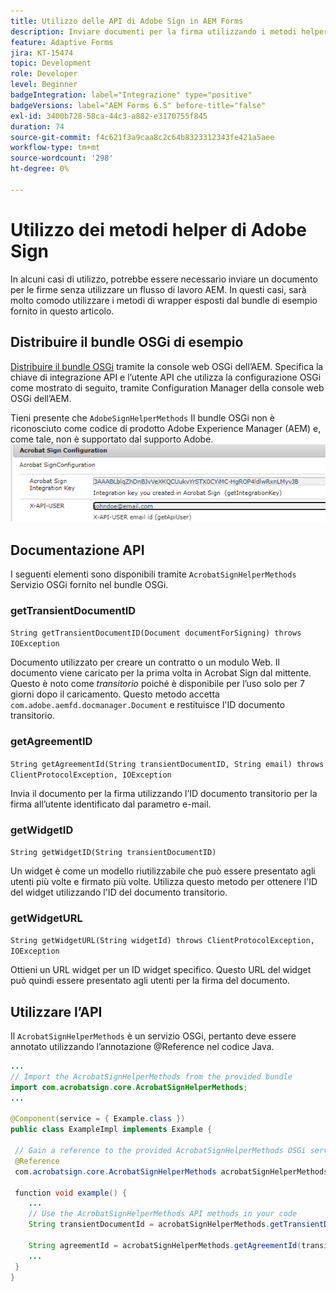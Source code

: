 ```yaml
---
title: Utilizzo delle API di Adobe Sign in AEM Forms
description: Inviare documenti per la firma utilizzando i metodi helper di Adobe Sign
feature: Adaptive Forms
jira: KT-15474
topic: Development
role: Developer
level: Beginner
badgeIntegration: label="Integrazione" type="positive"
badgeVersions: label="AEM Forms 6.5" before-title="false"
exl-id: 3400b728-58ca-44c3-a882-e3170755f845
duration: 74
source-git-commit: f4c621f3a9caa8c2c64b8323312343fe421a5aee
workflow-type: tm+mt
source-wordcount: '298'
ht-degree: 0%

---
```


# Utilizzo dei metodi helper di Adobe Sign

In alcuni casi di utilizzo, potrebbe essere necessario inviare un documento per le firme senza utilizzare un flusso di lavoro AEM. In questi casi, sarà molto comodo utilizzare i metodi di wrapper esposti dal bundle di esempio fornito in questo articolo.

## Distribuire il bundle OSGi di esempio

[Distribuire il bundle OSGi](assets/AdobeSignHelperMethods.core-1.0.0-SNAPSHOT.jar) tramite la console web OSGi dell’AEM. Specifica la chiave di integrazione API e l’utente API che utilizza la configurazione OSGi come mostrato di seguito, tramite Configuration Manager della console web OSGi dell’AEM.

 Tieni presente che `AdobeSignHelperMethods` Il bundle OSGi non è riconosciuto come codice di prodotto Adobe Experience Manager (AEM) e, come tale, non è supportato dal supporto Adobe.
![configurazione di accesso](assets/sign-configuration.png)


## Documentazione API

I seguenti elementi sono disponibili tramite `AcrobatSignHelperMethods` Servizio OSGi fornito nel bundle OSGi.

### getTransientDocumentID

`String getTransientDocumentID(Document documentForSigning) throws IOException`


Documento utilizzato per creare un contratto o un modulo Web. Il documento viene caricato per la prima volta in Acrobat Sign dal mittente. Questo è noto come _transitorio_ poiché è disponibile per l’uso solo per 7 giorni dopo il caricamento. Questo metodo accetta `com.adobe.aemfd.docmanager.Document` e restituisce l&#39;ID documento transitorio.

### getAgreementID

`String getAgreementId(String transientDocumentID, String email) throws ClientProtocolException, IOException`

Invia il documento per la firma utilizzando l’ID documento transitorio per la firma all’utente identificato dal parametro e-mail.

### getWidgetID

`String getWidgetID(String transientDocumentID)`

Un widget è come un modello riutilizzabile che può essere presentato agli utenti più volte e firmato più volte. Utilizza questo metodo per ottenere l&#39;ID del widget utilizzando l&#39;ID del documento transitorio.

### getWidgetURL

`String getWidgetURL(String widgetId) throws ClientProtocolException, IOException`

Ottieni un URL widget per un ID widget specifico. Questo URL del widget può quindi essere presentato agli utenti per la firma del documento.

## Utilizzare l’API

Il `AcrobatSignHelperMethods` è un servizio OSGi, pertanto deve essere annotato utilizzando l’annotazione @Reference nel codice Java.

```java
...
// Import the AcrobatSignHelperMethods from the provided bundle
import com.acrobatsign.core.AcrobatSignHelperMethods;
...

@Component(service = { Example.class })
public class ExampleImpl implements Example {

 // Gain a reference to the provided AcrobatSignHelperMethods OSGi service
 @Reference
 com.acrobatsign.core.AcrobatSignHelperMethods acrobatSignHelperMethods;

 function void example() { 
    ...
    // Use the AcrobatSignHelperMethods API methods in your code
    String transientDocumentId = acrobatSignHelperMethods.getTransientDocumentID(documentForSigning);

    String agreementId = acrobatSignHelperMethods.getAgreementId(transientDocumentID, "johndoe@example.com");
    ...
 }
}
```
